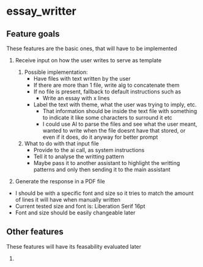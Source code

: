 # essay_writter

## Feature goals
These features are the basic ones, that will have to be implemented

1. Receive input on how the user writes to serve as template
    1. Possible implementation:
        - Have files with text written by the user
        - If there are more than 1 file, write alg to concatenate them
        - If no file is present, fallback to default instructions such as
            - Write an essay with x lines
        - Label the text with theme, what the user was trying to imply, etc.
            - That information should be inside the text file with something to indicate it
              like some characters to surround it etc
            - I could use AI to parse the files and see what the user meant, wanted to
              write when the file doesnt have that stored, or even if it does, do it
              anyway for better prompt
    1. What to do with that input file
        - Provide to the ai call, as system instructions
        - Tell it to analyse the writting pattern
        - Maybe pass it to another assistant to highlight the writting patterns
          and only then sending it to the main assistant

2. Generate the response in a PDF file 
  - I should be with a specific font and size so it tries to match the amount of 
    lines it will have when manually written
  - Current tested size and font is: Liberation Serif 16pt
  - Font and size should be easily changeable later

## Other features
These features will have its feasability evaluated later

1. 
